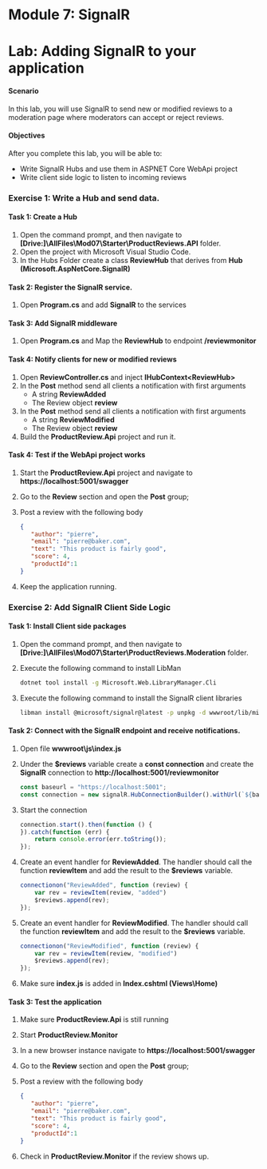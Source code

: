 
# Module 7: SignalR

# Lab: Adding SignalR to your application

#### Scenario

In this lab, you will use SignalR to send new or modified reviews to a moderation page where moderators can accept or reject reviews.

#### Objectives

After you complete this lab, you will be able to:
-	Write SignalR Hubs and use them in ASPNET Core WebApi project
-	Write client side logic to listen to incoming reviews

### Exercise 1: Write a Hub and send data.

#### Task 1: Create a Hub

1. Open the command prompt, and then navigate to **[Drive:]\AllFiles\Mod07\Starter\ProductReviews.API** folder.
2. Open the project with Microsoft Visual Studio Code.
2. In the Hubs Folder create a class **ReviewHub** that derives from **Hub (Microsoft.AspNetCore.SignalR)**

#### Task 2: Register the SignalR service.

 1. Open **Program.cs** and add **SignalR** to the services

#### Task 3: Add SignalR middleware

1. Open **Program.cs** and  Map the **ReviewHub** to endpoint **/reviewmonitor**

#### Task 4: Notify clients for new or modified reviews

1. Open **ReviewController.cs** and inject **IHubContext\<ReviewHub>**
2. In the **Post** method send all clients a notification with first arguments
   - A string **ReviewAdded**
   - The Review object **review**
3. In the **Post** method send all clients a notification with first arguments
   - A string **ReviewModified**
   - The Review object **review**
4. Build the **ProductReview.Api** project and run it.

#### Task 4: Test if the WebApi project works

1. Start the **ProductReview.Api** project and navigate to **https://localhost:5001/swagger**

2. Go to the **Review** section and open the **Post** group;

3. Post a review with the following body

   ```json
   {
      "author": "pierre",
      "email": "pierre@baker.com",
      "text": "This product is fairly good",
      "score": 4,
      "productId":1
   }
   ```

4. Keep the application running.

   

### Exercise 2: Add SignalR Client Side Logic

#### Task 1: Install Client side packages

1. Open the command prompt, and then navigate to **[Drive:]\AllFiles\Mod07\Starter\ProductReviews.Moderation** folder.

2. Execute the following command to install LibMan

   ```bash
   dotnet tool install -g Microsoft.Web.LibraryManager.Cli
   ```

3. Execute the following command to install the SignalR client libraries

   ```bash
   libman install @microsoft/signalr@latest -p unpkg -d wwwroot/lib/microsoft/signalr --files dist/browser/signalr.js --files dist/browser/signalr.min.js
   ```

#### Task 2: Connect with the SignalR endpoint and receive notifications.

1. Open file **wwwroot\js\index.js**

2. Under the **$reviews** variable create a **const connection** and create the **SignalR**  connection to **http://localhost:5001/reviewmonitor**

   ```javascript
   const baseurl = "https://localhost:5001";
   const connection = new signalR.HubConnectionBuilder().withUrl(`${baseurl}/reviewmonitor`).build();
   ```
3. Start the connection

    ```javascript
    connection.start().then(function () {
    }).catch(function (err) {
        return console.error(err.toString());
    });
    ```

3. Create an event handler for **ReviewAdded**. The handler should call the function **reviewItem** and add the result to the **$reviews** variable.

   ```javascript
   connectionon("ReviewAdded", function (review) {
       var rev = reviewItem(review, "added")
       $reviews.append(rev);
   });
   ```

4. Create an event handler for **ReviewModified**. The handler should call the function **reviewItem** and add the result to the **$reviews** variable.

   ```javascript
   connectionon("ReviewModified", function (review) {
       var rev = reviewItem(review, "modified")
       $reviews.append(rev);
   });
   ```

6. Make sure **index.js** is added in **Index.cshtml (Views\Home)**

#### Task 3: Test the application


1. Make sure **ProductReview.Api** is still running

2. Start **ProductReview.Monitor**

3. In a new browser instance navigate to **https://localhost:5001/swagger**

4. Go to the **Review** section and open the **Post** group;

5. Post a review with the following body

   ```json
   {
      "author": "pierre",
      "email": "pierre@baker.com",
      "text": "This product is fairly good",
      "score": 4,
      "productId":1
   }
   ```

6. Check in  **ProductReview.Monitor** if the review shows up.